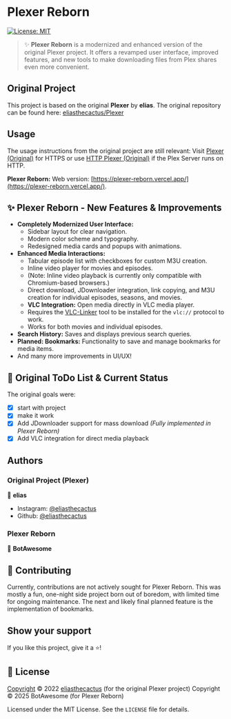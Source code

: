   <h1 align="left">Plexer Reborn</h1>
  <p>
    <a href="#license">
      <img alt="License: MIT" src="https://img.shields.io/badge/License-MIT-yellow.svg" />
    </a>
    <!-- Other relevant badges can be added here, e.g., for the current development status -->
  </p>

  > ✨ **Plexer Reborn** is a modernized and enhanced version of the original Plexer project. It offers a revamped user interface, improved features, and new tools to make downloading files from Plex shares even more convenient.

  ## Original Project

  This project is based on the original **Plexer** by **elias**. The original repository can be found here:
  [eliasthecactus/Plexer](https://github.com/eliasthecactus/Plexer)

  ## Usage

  The usage instructions from the original project are still relevant:
  Visit [Plexer (Original)](https://eliasthecactus.github.io/Plexer/) for HTTPS or use [HTTP Plexer (Original)](http://plexer.rf.gd/) if the Plex Server runs on HTTP.

  **Plexer Reborn:** Web version: [https://plexer-reborn.vercel.app/](https://plexer-reborn.vercel.app/).

  ## ✨ Plexer Reborn - New Features & Improvements

  *   **Completely Modernized User Interface:**
      *   Sidebar layout for clear navigation.
      *   Modern color scheme and typography.
      *   Redesigned media cards and popups with animations.
  *   **Enhanced Media Interactions:**
      *   Tabular episode list with checkboxes for custom M3U creation.
      *   Inline video player for movies and episodes.
        *   (Note: Inline video playback is currently only compatible with Chromium-based browsers.)
      *   Direct download, JDownloader integration, link copying, and M3U creation for individual episodes, seasons, and movies.
      *   **VLC Integration:** Open media directly in VLC media player.
        *   Requires the [VLC-Linker](https://github.com/BotAwesome/VLC-linker) tool to be installed for the `vlc://` protocol to work.
        *   Works for both movies and individual episodes.
  *   **Search History:** Saves and displays previous search queries.
  *   **Planned: Bookmarks:** Functionality to save and manage bookmarks for media items.
  *   And many more improvements in UI/UX!

  ## 📃 Original ToDo List & Current Status

  The original goals were:
  - [x] start with project
  - [x] make it work
  - [x] Add JDownloader support for mass download *(Fully implemented in Plexer Reborn)*
  - [x] Add VLC integration for direct media playback

  ## Authors

  ### Original Project (Plexer)
  👤 **elias**
  * Instagram: [@eliasthecactus](https://instagram.com/eliasthecactus)
  * Github: [@eliasthecactus](https://github.com/eliasthecactus)

  ### Plexer Reborn
  👤 **BotAwesome**

  ## 🤝 Contributing
  Currently, contributions are not actively sought for Plexer Reborn. This was mostly a fun, one-night side project born out of boredom, with limited time for ongoing maintenance. The next and likely final planned feature is the implementation of bookmarks.

  ## Show your support
  If you like this project, give it a ⭐️!

  ## 📝 License
  [Copyright](https://github.com/eliasthecactus/Plexer/blob/master/LICENSE) © 2022 [eliasthecactus](https://github.com/eliasthecactus) (for the original Plexer project)
  Copyright © 2025 BotAwesome (for Plexer Reborn)

  Licensed under the MIT License. See the `LICENSE` file for details.
